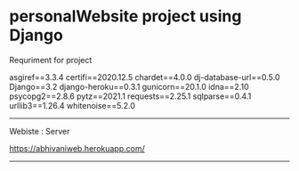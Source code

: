 # personalWebsite project using Django

Requriment for project

asgiref==3.3.4
certifi==2020.12.5
chardet==4.0.0
dj-database-url==0.5.0
Django==3.2
django-heroku==0.3.1
gunicorn==20.1.0
idna==2.10
psycopg2==2.8.6
pytz==2021.1
requests==2.25.1
sqlparse==0.4.1
urllib3==1.26.4
whitenoise==5.2.0


----------------------------------

Webiste : Server 

https://abhivaniweb.herokuapp.com/

---------------------------------

